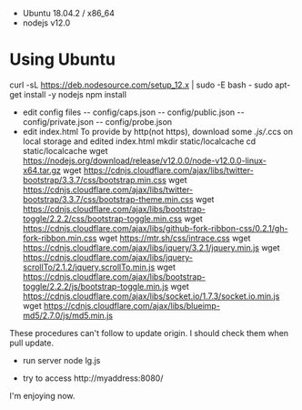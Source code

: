 
- Ubuntu 18.04.2 / x86_64
- nodejs v12.0
 # Using Ubuntu
 curl -sL https://deb.nodesource.com/setup_12.x | sudo -E bash -
 sudo apt-get install -y nodejs
 npm install
- edit config files
-- config/caps.json
-- config/public.json
-- config/private.json
-- config/probe.json
- edit index.html
To provide by http(not https), download some *.js/*.ccs on local storage and edited index.html
 mkdir static/localcache
 cd static/localcache
 wget https://nodejs.org/download/release/v12.0.0/node-v12.0.0-linux-x64.tar.gz
 wget https://cdnjs.cloudflare.com/ajax/libs/twitter-bootstrap/3.3.7/css/bootstrap.min.css
 wget https://cdnjs.cloudflare.com/ajax/libs/twitter-bootstrap/3.3.7/css/bootstrap-theme.min.css
 wget https://cdnjs.cloudflare.com/ajax/libs/bootstrap-toggle/2.2.2/css/bootstrap-toggle.min.css
 wget https://cdnjs.cloudflare.com/ajax/libs/github-fork-ribbon-css/0.2.1/gh-fork-ribbon.min.css
 wget https://mtr.sh/css/intrace.css
 wget https://cdnjs.cloudflare.com/ajax/libs/jquery/3.2.1/jquery.min.js
 wget https://cdnjs.cloudflare.com/ajax/libs/jquery-scrollTo/2.1.2/jquery.scrollTo.min.js
 wget https://cdnjs.cloudflare.com/ajax/libs/bootstrap-toggle/2.2.2/js/bootstrap-toggle.min.js
 wget https://cdnjs.cloudflare.com/ajax/libs/socket.io/1.7.3/socket.io.min.js
 wget https://cdnjs.cloudflare.com/ajax/libs/blueimp-md5/2.7.0/js/md5.min.js

These procedures can't follow to update origin. I should check them when pull update.

- run server
 node lg.js

- try to access
 http://myaddress:8080/

I'm enjoying now.
